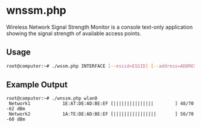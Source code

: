 wnssm.php
=========
Wireless Network Signal Strength Monitor is a console text-only application showing the signal strength of available access points.

Usage
-----
```bash
root@computer:~# ./wssm.php INTERFACE [--essid=ESSID] [--address=ADDRESS]
```

Example Output
--------------
```
root@computer:~# ./wnssm.php wlan0
 Network1            1E:AT:DE:AD:BE:EF [|||||||||||||||        ] 48/70 -62 dBm
 Network2            1A:TE:DE:AD:BE:EF [||||||||||||||||       ] 50/70 -60 dBm
```
